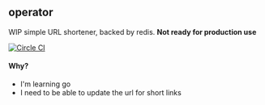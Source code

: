 ## operator

WIP simple URL shortener, backed by redis. **Not ready for production use**

[![Circle CI](https://circleci.com/gh/ryanlower/operator.svg?style=svg)](https://circleci.com/gh/ryanlower/operator)

#### Why?

* I'm learning go
* I need to be able to update the url for short links
